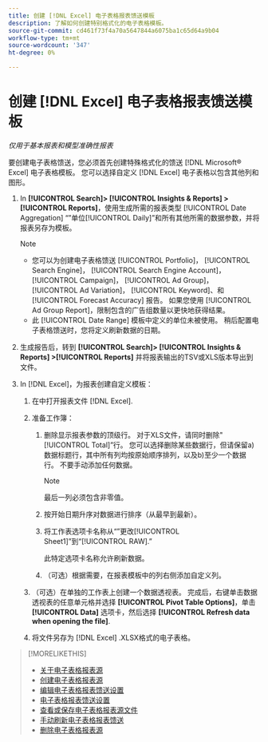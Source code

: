 ```yaml
---
title: 创建 [!DNL Excel] 电子表格报表馈送模板
description: 了解如何创建特别格式化的电子表格模板。
source-git-commit: cd461f73f4a70a5647844a6075ba1c65d64a9b04
workflow-type: tm+mt
source-wordcount: '347'
ht-degree: 0%

---
```


# 创建 [!DNL Excel] 电子表格报表馈送模板

*仅用于基本报表和模型准确性报表*

要创建电子表格馈送，您必须首先创建特殊格式化的馈送 [!DNL Microsoft® Excel] 电子表格模板。 您可以选择自定义 [!DNL Excel] 电子表格以包含其他列和图形。

1. In **[!UICONTROL Search]> [!UICONTROL Insights & Reports] >[!UICONTROL Reports]**，使用生成所需的报表类型 [!UICONTROL Date Aggregation] “”单位[!UICONTROL Daily]”和所有其他所需的数据参数，并将报表另存为模板。

   >[!NOTE]
   >
   > * 您可以为创建电子表格馈送 [!UICONTROL Portfolio]， [!UICONTROL Search Engine]， [!UICONTROL Search Engine Account]， [!UICONTROL Campaign]， [!UICONTROL Ad Group]， [!UICONTROL Ad Variation]， [!UICONTROL Keyword]、和 [!UICONTROL Forecast Accuracy] 报告。 如果您使用 [!UICONTROL Ad Group Report]，限制包含的广告组数量以更快地获得结果。
   > * 此 [!UICONTROL Date Range] 模板中定义的单位未被使用。 稍后配置电子表格馈送时，您将定义刷新数据的日期。


1. 生成报告后，转到 **[!UICONTROL Search]> [!UICONTROL Insights & Reports] >[!UICONTROL Reports]** 并将报表输出的TSV或XLS版本导出到文件。

1. In [!DNL Excel]，为报表创建自定义模板：

   1. 在中打开报表文件 [!DNL Excel].

   1. 准备工作簿：

      1. 删除显示报表参数的顶级行。 对于XLS文件，请同时删除&quot;[!UICONTROL Total]”行。 您可以选择删除某些数据行，但请保留a)数据标题行，其中所有列均按原始顺序排列，以及b)至少一个数据行。 不要手动添加任何数据。

         >[!NOTE]
         >
         > 最后一列必须包含非零值。

      2. 按开始日期升序对数据进行排序（从最早到最新）。

      3. 将工作表选项卡名称从“”更改[!UICONTROL Sheet1]”到“[!UICONTROL RAW].”

         此特定选项卡名称允许刷新数据。

      4. （可选）根据需要，在报表模板中的列右侧添加自定义列。
   1. （可选）在单独的工作表上创建一个数据透视表。 完成后，右键单击数据透视表的任意单元格并选择 **[!UICONTROL Pivot Table Options]**，单击 **[!UICONTROL Data]** 选项卡，然后选择 **[!UICONTROL Refresh data when opening the file]**.

   1. 将文件另存为 [!DNL Excel] .XLSX格式的电子表格。


>[!MORELIKETHIS]
>
>* [关于电子表格报表源](spreadsheet-feed-about.md)
>* [创建电子表格报表源](spreadsheet-feed-create.md)
>* [编辑电子表格报表馈送设置](spreadsheet-feed-edit.md)
>* [电子表格报表馈送设置](spreadsheet-feed-settings.md)
>* [查看或保存电子表格报表源文件](spreadsheet-feed-view-or-save.md)
>* [手动刷新电子表格报表馈送](spreadsheet-feed-refresh.md)
>* [删除电子表格报表源](spreadsheet-feed-delete.md)


